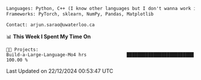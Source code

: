```txt
Languages: Python, C++ (I know other languages but I don't wanna work in em)
Frameworks: PyTorch, sklearn, NumPy, Pandas, Matplotlib

Contact: arjun.sarao@uwaterloo.ca
```

<!--START_SECTION:waka-->
📊 **This Week I Spent My Time On** 

```text
🐱‍💻 Projects: 
Build-a-Large-Language-Mo4 hrs               █████████████████████████   100.00 % 
```


 Last Updated on 22/12/2024 00:53:47 UTC
<!--END_SECTION:waka-->
